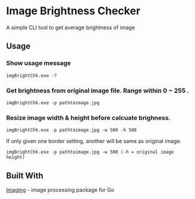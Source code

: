 # Image Brightness Checker
A simple CLI tool to get average brightness of image

## Usage
### Show usage message
```
imgBrightChk.exe -?
```
### Get brightness from original image file. Range within 0 ~ 255 .
```
imgBrightChk.exe -p pathtoimage.jpg
```
### Resize image width & height before calcuate brighness.
```
imgBrightChk.exe -p pathtoimage.jpg -w 500 -h 500
```
If only given one border setting, another will be same as original image.
```
imgBrightChk.exe -p pathtoimage.jpg -w 500 (-h = original image height)
```
## Built With
 [Imaging](httpsgithub.comdisintegrationimaging) - image processing package for Go
